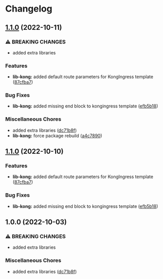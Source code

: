 # Changelog

## [1.1.0](https://github.com/ptonini/helm-charts/compare/lib-kong-v1.1.0...lib-kong-v1.1.0) (2022-10-11)


### ⚠ BREAKING CHANGES

* added extra libraries

### Features

* **lib-kong:** added default route parameters for KongIngress template ([87cfba7](https://github.com/ptonini/helm-charts/commit/87cfba7f16455d682fd34faf05d5a635f0966e8c))


### Bug Fixes

* **lib-kong:** added missing end block to kongingress template ([efb5b18](https://github.com/ptonini/helm-charts/commit/efb5b18dbfcc4dbddf03f8ebf0666c74002ade8a))


### Miscellaneous Chores

* added extra libraries ([dc71b8f](https://github.com/ptonini/helm-charts/commit/dc71b8fcd9b4e5ed7862c593f7db446689f71c2c))
* **lib-kong:** force package rebuild ([a4c7890](https://github.com/ptonini/helm-charts/commit/a4c7890e474155fa74d038a618dabfd97c77f17e))

## [1.1.0](https://github.com/ptonini/helm-charts/compare/lib-kong-v1.0.0...lib-kong-v1.1.0) (2022-10-10)


### Features

* **lib-kong:** added default route parameters for KongIngress template ([87cfba7](https://github.com/ptonini/helm-charts/commit/87cfba7f16455d682fd34faf05d5a635f0966e8c))


### Bug Fixes

* **lib-kong:** added missing end block to kongingress template ([efb5b18](https://github.com/ptonini/helm-charts/commit/efb5b18dbfcc4dbddf03f8ebf0666c74002ade8a))

## 1.0.0 (2022-10-03)


### ⚠ BREAKING CHANGES

* added extra libraries

### Miscellaneous Chores

* added extra libraries ([dc71b8f](https://github.com/ptonini/helm-charts/commit/dc71b8fcd9b4e5ed7862c593f7db446689f71c2c))
